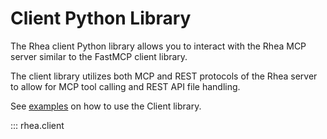# Client Python Library

The Rhea client Python library allows you to interact with the Rhea MCP server similar to the FastMCP client library.

The client library utilizes both MCP and REST protocols of the Rhea server to allow for MCP tool calling and REST API file handling.

See [examples](examples.md) on how to use the Client library.

::: rhea.client
